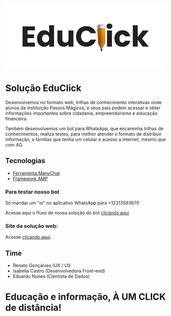 <img src="./img/lune/logo time.jpeg">

# Solução EduClick

Desenvolvemos no formato web, trilhas de conhecimento interativas onde alunos da instituição Passos Mágicos, e seus pais podem acessar e obter informações importantes sobre cidadania, empreendorismo e educação financeira.

Também desenvolvemos um bot para WhatsApp, que encaminha trilhas de conhecimentos, realiza testes, para melhor atender o formato de distribuir informação, a famílias que tenha um celular e acesso a internet, mesmo que com 4G.

## Tecnologias

- [Ferramenta ManyChat](https://manychat.com/)
- [Framework AMP](https://amp.dev/pt_br/)

### Para testar nosso bot

Só mandar um "oi" no aplicativo WhatsApp para +12313593670

Acesse aqui o fluxo de nossa solução do bot [clicando aqui](https://manychat.com/flowPlayerPage?share_hash=790096_7cb8331db3975becf8821033d8b162dce5877770)

### Site da solução web:

Acesse [ clicando aqui](https://zabella-12.github.io/hack-fiap/index.html).

## Time

- Renato Gonçalves (UX / UI)
- Isabella Castro (Desenvolvedora Front-end)
- Eduardo Nunes (Cientista de Dados)

##

# Educação e informação, À UM CLICK de distância!
